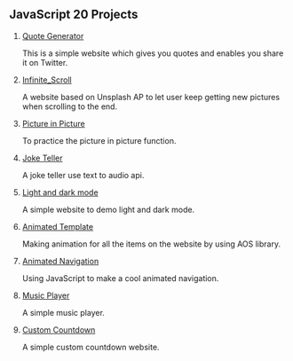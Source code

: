 ## JavaScript 20 Projects

1. [Quote Generator](https://nicolakacha.github.io/javascript-20-projects/01_Quote_Generater/)
    
    This is a simple website which gives you quotes and enables you share it on Twitter.

2. [Infinite_Scroll](https://nicolakacha.github.io/javascript-20-projects/02_Infinite_Scroll/)
    
    A website based on Unsplash AP to let user keep getting new pictures when scrolling to the end. 
    
3. [Picture in Picture](https://nicolakacha.github.io/javascript-20-projects/03_Picture_In_Picture/)

    To practice the picture in picture function.

4. [Joke Teller](https://nicolakacha.github.io/javascript-20-projects/04_Joke_Teller/)

    A joke teller use text to audio api.
    
5. [Light and dark mode](https://nicolakacha.github.io/javascript-20-projects/05_light_and_dark_mode/)

    A simple website to demo light and dark mode.

6. [Animated Template](https://nicolakacha.github.io/javascript-20-projects/06_Animiated_Template/)

    Making animation for all the items on the website by using AOS library.

7. [Animated Navigation](https://nicolakacha.github.io/javascript-20-projects/07_Animiated_Navigation/)

    Using JavaScript to make a cool animated navigation.

8. [Music Player](https://nicolakacha.github.io/javascript-20-projects/08_music_player/)

    A simple music player.

9. [Custom Countdown](https://nicolakacha.github.io/javascript-20-projects/09_custom_countdown/)

    A simple custom countdown website.